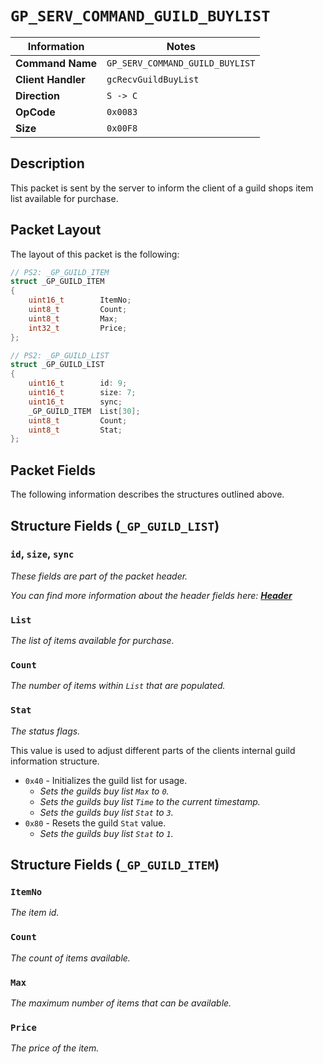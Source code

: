 # `GP_SERV_COMMAND_GUILD_BUYLIST`

| Information               | Notes |
|---                        |---    |
| **Command Name**          | `GP_SERV_COMMAND_GUILD_BUYLIST` |
| **Client Handler**        | `gcRecvGuildBuyList` |
| **Direction**             | `S -> C` |
| **OpCode**                | `0x0083` |
| **Size**                  | `0x00F8` |

## Description

This packet is sent by the server to inform the client of a guild shops item list available for purchase.

## Packet Layout

The layout of this packet is the following:

```cpp
// PS2: _GP_GUILD_ITEM
struct _GP_GUILD_ITEM
{
    uint16_t        ItemNo;
    uint8_t         Count;
    uint8_t         Max;
    int32_t         Price;
};

// PS2: _GP_GUILD_LIST
struct _GP_GUILD_LIST
{
    uint16_t        id: 9;
    uint16_t        size: 7;
    uint16_t        sync;
    _GP_GUILD_ITEM  List[30];
    uint8_t         Count;
    uint8_t         Stat;
};
```

## Packet Fields

The following information describes the structures outlined above.

## Structure Fields (`_GP_GUILD_LIST`)

### `id`, `size`, `sync`

_These fields are part of the packet header._

_You can find more information about the header fields here: [**Header**](/world/server/Header.md)_

### `List`

_The list of items available for purchase._

### `Count`

_The number of items within `List` that are populated._

### `Stat`

_The status flags._

This value is used to adjust different parts of the clients internal guild information structure.

  - `0x40` - Initializes the guild list for usage.
    - _Sets the guilds buy list `Max` to `0`._
    - _Sets the guilds buy list `Time` to the current timestamp._
    - _Sets the guilds buy list `Stat` to `3`._
  - `0x80` - Resets the guild `Stat` value.
    - _Sets the guilds buy list `Stat` to `1`._

## Structure Fields (`_GP_GUILD_ITEM`)

### `ItemNo`

_The item id._

### `Count`

_The count of items available._

### `Max`

_The maximum number of items that can be available._

### `Price`

_The price of the item._
